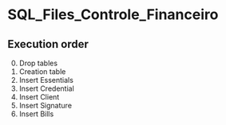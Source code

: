# SQL_Files_Controle_Financeiro

## Execution order

0. Drop tables
1. Creation table
2. Insert Essentials
3. Insert Credential
4. Insert Client
5. Insert Signature
6. Insert Bills
